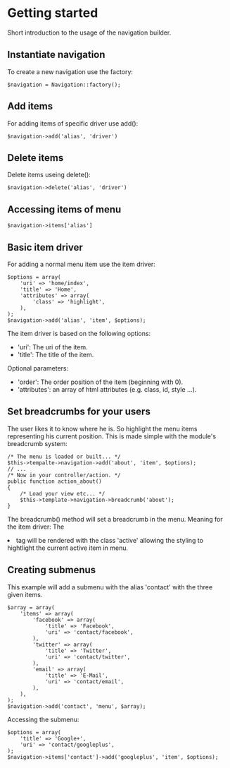 # Getting started

Short introduction to the usage of the navigation builder.

## Instantiate navigation

To create a new navigation use the factory:

	$navigation = Navigation::factory();


## Add items

For adding items of specific driver use add():

	$navigation->add('alias', 'driver')

## Delete items

Delete items useing delete():

	$navigation->delete('alias', 'driver')

## Accessing items of menu

	$navigation->items['alias']

## Basic item driver

For adding a normal menu item use the item driver:

	$options = array(
		'uri' => 'home/index',
		'title' => 'Home',
		'attributes' => array(
			'class' => 'highlight',
		),
	);
	$navigation->add('alias', 'item', $options);

The item driver is based on the following options:
* 'uri': The uri of the item.
* 'title': The title of the item.

Optional parameters:
* 'order': The order position of the item (beginning with 0).
* 'attributes': an array of html attributes (e.g. class, id, style ...).

## Set breadcrumbs for your users

The user likes it to know where he is. So highlight the menu items representing his current position.
This is made simple with the module's breadcrumb system:

	/* The menu is loaded or built... */
	$this->tempalte->navigation->add('about', 'item', $options);
	// ...
	/* Now in your controller/action. */
	public function action_about()
	{
		/* Load your view etc... */
		$this->template->navigation->breadcrumb('about');
	}

The breadcrumb() method will set a breadcrumb in the menu.
Meaning for the item driver: The <li> tag will be rendered with the class 'active' allowing the styling to hightlight the current active item in menu.

## Creating submenus

This example will add a submenu with the alias 'contact' with the three given items.

	$array = array(
		'items' => array(
			'facebook' => array(
				'title' => 'Facebook',
				'uri' => 'contact/facebook',
			),
			'twitter' => array(
				'title' => 'Twitter',
				'uri' => 'contact/twitter',
			),
			'email' => array(
				'title' => 'E-Mail',
				'uri' => 'contact/email',
			),
		),
	);
	$navigation->add('contact', 'menu', $array);


Accessing the submenu:

	$options = array(
		'title' => 'Google+',
		'uri' => 'contact/googleplus',
	);
	$navigation->items['contact']->add('googleplus', 'item', $options);
